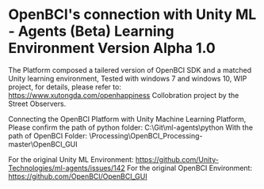 # OpenBCI's connection with Unity ML - Agents (Beta) Learning Environment Version Alpha 1.0

The Platform composed a tailered version of OpenBCI SDK and a matched Unity learning environment,
Tested with windows 7 and windows 10,
WIP project, for details, please refer to: https://www.xutongda.com/openhappiness
Collobration project by the Street Observers.

Connecting the OpenBCI Platform with Unity Machine Learning Platform,
Please confirm the path of python folder: C:\Git\ml-agents\python
With the path of OpenBCI Folder: \Processing\OpenBCI_Processing-master\OpenBCI_GUI

For the original Unity ML Environment: https://github.com/Unity-Technologies/ml-agents/issues/142
For the original OpenBCI Environment: https://github.com/OpenBCI/OpenBCI_GUI

